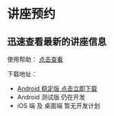 ﻿# 讲座预约
## 迅速查看最新的讲座信息

使用帮助：
[点击查看](http://hetan697.github.io/JZYY/help.html)

下载地址：
- [Android 稳定版  点击立即下载 ](http://hetan697.github.io/JZYY/download/onload.html)
- Android 测试版  仍在开发
- iOS 端 及 桌面端  暂无开发计划
